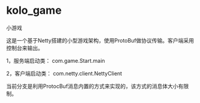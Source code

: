 # kolo_game
小游戏

这是一个基于Netty搭建的小型游戏架构，使用ProtoBuf做协议传输。客户端采用控制台来输出。

1，服务端启动类：
com.game.Start.main

2，客户端启动类：
com.netty.client.NettyClient


当前分支是利用ProtocBuf消息内置的方式来实现的，该方式的消息体大小有限制。

